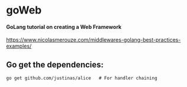 # goWeb
#### GoLang tutorial on creating a Web Framework

https://www.nicolasmerouze.com/middlewares-golang-best-practices-examples/

## Go get the dependencies:


```shell
go get github.com/justinas/alice   # For handler chaining
```